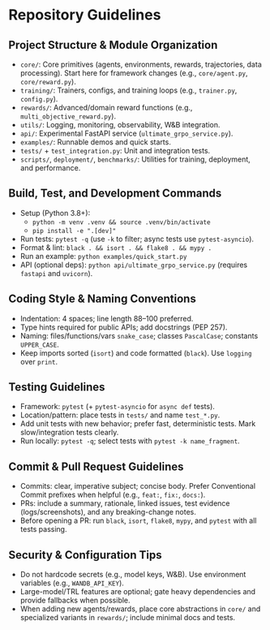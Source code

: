 # Repository Guidelines

## Project Structure & Module Organization
- `core/`: Core primitives (agents, environments, rewards, trajectories, data processing). Start here for framework changes (e.g., `core/agent.py`, `core/reward.py`).
- `training/`: Trainers, configs, and training loops (e.g., `trainer.py`, `config.py`).
- `rewards/`: Advanced/domain reward functions (e.g., `multi_objective_reward.py`).
- `utils/`: Logging, monitoring, observability, W&B integration.
- `api/`: Experimental FastAPI service (`ultimate_grpo_service.py`).
- `examples/`: Runnable demos and quick starts.
- `tests/` + `test_integration.py`: Unit and integration tests.
- `scripts/`, `deployment/`, `benchmarks/`: Utilities for training, deployment, and performance.

## Build, Test, and Development Commands
- Setup (Python 3.8+):
  - `python -m venv .venv && source .venv/bin/activate`
  - `pip install -e ".[dev]"`
- Run tests: `pytest -q` (use `-k` to filter; async tests use `pytest-asyncio`).
- Format & lint: `black . && isort . && flake8 . && mypy .`
- Run an example: `python examples/quick_start.py`
- API (optional deps): `python api/ultimate_grpo_service.py` (requires `fastapi` and `uvicorn`).

## Coding Style & Naming Conventions
- Indentation: 4 spaces; line length 88–100 preferred.
- Type hints required for public APIs; add docstrings (PEP 257).
- Naming: files/functions/vars `snake_case`; classes `PascalCase`; constants `UPPER_CASE`.
- Keep imports sorted (`isort`) and code formatted (`black`). Use `logging` over `print`.

## Testing Guidelines
- Framework: `pytest` (+ `pytest-asyncio` for `async def` tests).
- Location/pattern: place tests in `tests/` and name `test_*.py`.
- Add unit tests with new behavior; prefer fast, deterministic tests. Mark slow/integration tests clearly.
- Run locally: `pytest -q`; select tests with `pytest -k name_fragment`.

## Commit & Pull Request Guidelines
- Commits: clear, imperative subject; concise body. Prefer Conventional Commit prefixes when helpful (e.g., `feat:`, `fix:`, `docs:`).
- PRs: include a summary, rationale, linked issues, test evidence (logs/screenshots), and any breaking-change notes.
- Before opening a PR: run `black`, `isort`, `flake8`, `mypy`, and `pytest` with all tests passing.

## Security & Configuration Tips
- Do not hardcode secrets (e.g., model keys, W&B). Use environment variables (e.g., `WANDB_API_KEY`).
- Large-model/TRL features are optional; gate heavy dependencies and provide fallbacks when possible.
- When adding new agents/rewards, place core abstractions in `core/` and specialized variants in `rewards/`; include minimal docs and tests.

